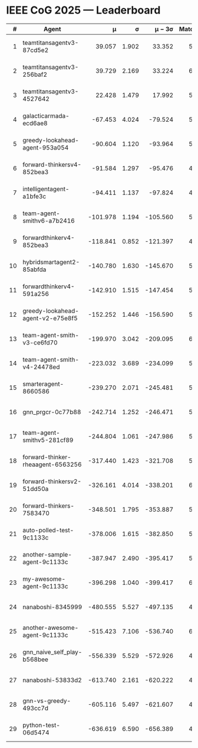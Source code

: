 # IEEE CoG 2025 — Leaderboard

| # | Agent | μ | σ | μ − 3σ | Matches | Updated |
|---:|---|---:|---:|---:|---:|---|
| 1 | teamtitansagentv3-87cd5e2 | 39.057 | 1.902 | 33.352 | 5872 | 2025-08-19 09:08 |
| 2 | teamtitansagentv3-256baf2 | 39.729 | 2.169 | 33.224 | 6088 | 2025-08-19 09:08 |
| 3 | teamtitansagentv3-4527642 | 22.428 | 1.479 | 17.992 | 5656 | 2025-08-19 09:08 |
| 4 | galacticarmada-ecd6ae8 | -67.453 | 4.024 | -79.524 | 5860 | 2025-08-19 09:08 |
| 5 | greedy-lookahead-agent-953a054 | -90.604 | 1.120 | -93.964 | 5568 | 2025-08-19 09:08 |
| 6 | forward-thinkersv4-852bea3 | -91.584 | 1.297 | -95.476 | 4989 | 2025-08-19 09:08 |
| 7 | intelligentagent-a1bfe3c | -94.411 | 1.137 | -97.824 | 4676 | 2025-08-19 09:08 |
| 8 | team-agent-smithv6-a7b2416 | -101.978 | 1.194 | -105.560 | 5700 | 2025-08-19 09:08 |
| 9 | forwardthinkerv4-852bea3 | -118.841 | 0.852 | -121.397 | 4716 | 2025-08-19 09:08 |
| 10 | hybridsmartagent2-85abfda | -140.780 | 1.630 | -145.670 | 5450 | 2025-08-19 09:08 |
| 11 | forwardthinkerv4-591a256 | -142.910 | 1.515 | -147.454 | 5155 | 2025-08-19 09:08 |
| 12 | greedy-lookahead-agent-v2-e75e8f5 | -152.252 | 1.446 | -156.590 | 5948 | 2025-08-19 09:08 |
| 13 | team-agent-smith-v3-ce6fd70 | -199.970 | 3.042 | -209.095 | 6346 | 2025-08-19 09:08 |
| 14 | team-agent-smith-v4-24478ed | -223.032 | 3.689 | -234.099 | 5986 | 2025-08-19 09:08 |
| 15 | smarteragent-8660586 | -239.270 | 2.071 | -245.481 | 5040 | 2025-08-19 09:08 |
| 16 | gnn_prgcr-0c77b88 | -242.714 | 1.252 | -246.471 | 5590 | 2025-08-19 09:08 |
| 17 | team-agent-smithv5-281cf89 | -244.804 | 1.061 | -247.986 | 5940 | 2025-08-19 09:08 |
| 18 | forward-thinker-rheaagent-6563256 | -317.440 | 1.423 | -321.708 | 5342 | 2025-08-19 09:08 |
| 19 | forward-thinkersv2-51dd50a | -326.161 | 4.014 | -338.201 | 6002 | 2025-08-19 09:08 |
| 20 | forward-thinkers-7583470 | -348.501 | 1.795 | -353.887 | 5320 | 2025-08-19 09:08 |
| 21 | auto-polled-test-9c1133c | -378.006 | 1.615 | -382.850 | 5480 | 2025-08-19 09:08 |
| 22 | another-sample-agent-9c1133c | -387.947 | 2.490 | -395.417 | 5820 | 2025-08-19 09:08 |
| 23 | my-awesome-agent-9c1133c | -396.298 | 1.040 | -399.417 | 6220 | 2025-08-19 09:08 |
| 24 | nanaboshi-8345999 | -480.555 | 5.527 | -497.135 | 4940 | 2025-08-19 09:08 |
| 25 | another-awesome-agent-9c1133c | -515.423 | 7.106 | -536.740 | 6400 | 2025-08-19 09:08 |
| 26 | gnn_naive_self_play-b568bee | -556.339 | 5.529 | -572.926 | 4780 | 2025-08-19 09:08 |
| 27 | nanaboshi-53833d2 | -613.740 | 2.161 | -620.222 | 4360 | 2025-08-19 09:08 |
| 28 | gnn-vs-greedy-493cc7d | -605.116 | 5.497 | -621.607 | 4900 | 2025-08-19 09:08 |
| 29 | python-test-06d5474 | -636.619 | 6.590 | -656.389 | 4730 | 2025-08-19 09:08 |

